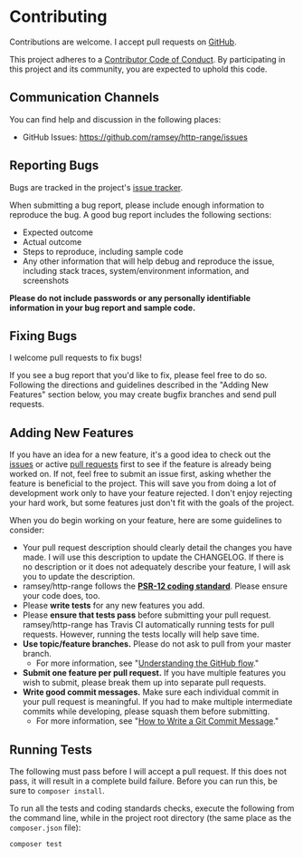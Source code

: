 # Contributing

Contributions are welcome. I accept pull requests on [GitHub](https://github.com/ramsey/http-range).

This project adheres to a [Contributor Code of Conduct](https://github.com/ramsey/http-range/blob/master/.github/CODE_OF_CONDUCT.md). By participating in this project and its community, you are expected to uphold this code.

## Communication Channels

You can find help and discussion in the following places:

* GitHub Issues: <https://github.com/ramsey/http-range/issues>

## Reporting Bugs

Bugs are tracked in the project's [issue tracker](https://github.com/ramsey/http-range/issues).

When submitting a bug report, please include enough information to reproduce the bug. A good bug report includes the following sections:

* Expected outcome
* Actual outcome
* Steps to reproduce, including sample code
* Any other information that will help debug and reproduce the issue, including stack traces, system/environment information, and screenshots

**Please do not include passwords or any personally identifiable information in your bug report and sample code.**

## Fixing Bugs

I welcome pull requests to fix bugs!

If you see a bug report that you'd like to fix, please feel free to do so. Following the directions and guidelines described in the "Adding New Features" section below, you may create bugfix branches and send pull requests.

## Adding New Features

If you have an idea for a new feature, it's a good idea to check out the [issues](https://github.com/ramsey/http-range/issues) or active [pull requests](https://github.com/ramsey/http-range/pulls) first to see if the feature is already being worked on. If not, feel free to submit an issue first, asking whether the feature is beneficial to the project. This will save you from doing a lot of development work only to have your feature rejected. I don't enjoy rejecting your hard work, but some features just don't fit with the goals of the project.

When you do begin working on your feature, here are some guidelines to consider:

* Your pull request description should clearly detail the changes you have made. I will use this description to update the CHANGELOG. If there is no description or it does not adequately describe your feature, I will ask you to update the description.
* ramsey/http-range follows the **[PSR-12 coding standard](https://github.com/php-fig/fig-standards/blob/master/proposed/extended-coding-style-guide.md)**. Please ensure your code does, too.
* Please **write tests** for any new features you add.
* Please **ensure that tests pass** before submitting your pull request. ramsey/http-range has Travis CI automatically running tests for pull requests. However, running the tests locally will help save time.
* **Use topic/feature branches.** Please do not ask to pull from your master branch.
  * For more information, see "[Understanding the GitHub flow](https://guides.github.com/introduction/flow/)."
* **Submit one feature per pull request.** If you have multiple features you wish to submit, please break them up into separate pull requests.
* **Write good commit messages.** Make sure each individual commit in your pull request is meaningful. If you had to make multiple intermediate commits while developing, please squash them before submitting.
  * For more information, see "[How to Write a Git Commit Message](https://chris.beams.io/posts/git-commit/)."

## Running Tests

The following must pass before I will accept a pull request. If this does not pass, it will result in a complete build failure. Before you can run this, be sure to `composer install`.

To run all the tests and coding standards checks, execute the following from the command line, while in the project root directory (the same place as the `composer.json` file):

```
composer test
```
